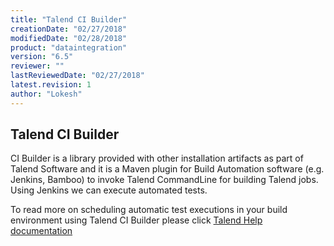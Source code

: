 ```yaml
---
title: "Talend CI Builder"
creationDate: "02/27/2018"
modifiedDate: "02/28/2018"
product: "dataintegration"
version: "6.5"
reviewer: ""
lastReviewedDate: "02/27/2018"
latest.revision: 1
author: "Lokesh"
---
```


## Talend CI Builder

CI Builder is a library provided with other installation artifacts as part of Talend Software and it is a Maven plugin for Build Automation software (e.g. Jenkins, Bamboo) to invoke Talend CommandLine for building Talend jobs. Using Jenkins we can execute automated tests.

To read more on scheduling automatic test executions in your build environment using Talend CI Builder please click <a href="https://help.talend.com/reader/kDsKHeR~mqi~2bkCPVA9Lw/UIacSavKz0_036MPW49ddg" target="_blank">Talend Help documentation</a> 

<!-- links -->
